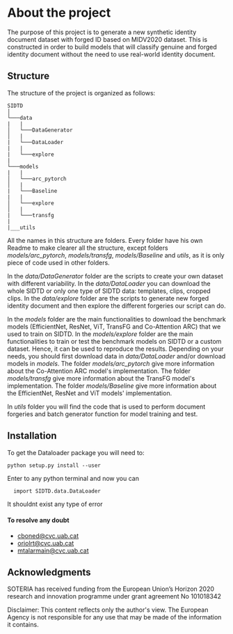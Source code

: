 # About the project

The purpose of this project is to generate a new synthetic identity document dataset with forged ID based on MIDV2020 dataset. This is constructed in order to build models that will classify genuine and forged identity document without the need to use real-world identity document.

## Structure

The structure of the project is organized as follows:
```
SIDTD
│
└───data
|   |
│   └───DataGenerator 
│   |
|   └───DataLoader 
|   |
|   └───explore
|       
└───models
|   |
│   └───arc_pytorch 
│   |
|   └───Baseline 
|   |
│   └───explore 
│   |
|   └───transfg
|
|___utils
```


All the names in this structure are folders. Every folder have his own Readme to make clearer all the structure, except folders *models/arc_pytorch*, *models/transfg*, *models/Baseline* and *utils*, as it is only piece of code used in other folders.

In the *data/DataGenerator* folder are the scripts to create your own dataset with different variability.
In the *data/DataLoader* you can download the whole SIDTD or only one type of SIDTD data: templates, clips, cropped clips.
In the *data/explore* folder are the scripts to generate new forged identity document and then explore the different forgeries our script can do.

In the *models* folder are the main functionalities to download the benchmark models (EfficientNet, ResNet, ViT, TransFG and Co-Attention ARC) that we used to train on SIDTD. 
In the *models/explore* folder are the main functionalities to train or test the benchmark models on SIDTD or a custom dataset. Hence, it can be used to reproduce the results. Depending on your needs, you should first download data in *data/DataLoader* and/or download models in *models*.
The folder *models/arc_pytorch* give more information about the Co-Attention ARC model's implementation.
The folder *models/transfg* give more information about the TransFG model's implementation.
The folder *models/Baseline* give more information about the EfficientNet, ResNet and ViT models' implementation.

In *utils* folder you will find the code that is used to perform document forgeries and batch generator function for model training and test.


## Installation

To get the Dataloader package you will need to:

```
python setup.py install --user
```

Enter to any python terminal and now you can
```bash
  import SIDTD.data.DataLoader
```
It shouldnt exist any type of error


#### To resolve any doubt  

+ cboned@cvc.uab.cat
+ oriolrt@cvc.uab.cat
+ mtalarmain@cvc.uab.cat
## Acknowledgments
SOTERIA has received funding from the European Union’s Horizon 2020 	research and innovation programme under grant agreement No 101018342 

Disclaimer: This content reflects only the author's view. The European Agency is not responsible for any use that may be made of the information it contains. 